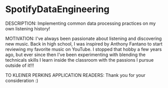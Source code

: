 # SpotifyDataEngineering
DESCRIPTION: Implementing common data processing practices on my own listening history!

MOTIVATION:
I've always been passionate about listening and discovering new music. Back in high school, I was inspired by Anthony Fantano to start reviewing my favorite music on YouTube. I stopped that hobby a few years ago, but ever since then I've been experimenting with blending the technicals skills I learn inside the classroom with the passions I pursue outside of it!!!

TO KLEINER PERKINS APPLICATION READERS: Thank you for your consideration :)
